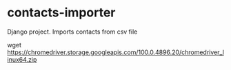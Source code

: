 # contacts-importer
Django project. Imports contacts from csv file

wget https://chromedriver.storage.googleapis.com/100.0.4896.20/chromedriver_linux64.zip
